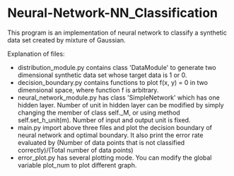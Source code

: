 # Neural-Network-NN_Classification


This program is an implementation of neural network to classify a synthetic data set created by mixture of Gaussian.

Explanation of files:
  - distribution_module.py contains class 'DataModule' to generate two dimensional synthetic data set whose target data is 1 or 0.
  - decision_boundary.py contains functions to plot f(x, y) = 0 in two dimensional space, where function f is arbitrary.
  - neural_network_module.py has class 'SimpleNetwork' which has one hidden layer. Number of unit in hidden layer can be modified
    by simply changing the member of class self._M, or using method self.set_h_unit(m). Number of input and output unit is fixed.
  - main.py import above three files and plot the decision boundary of neural network and optimal boundary. It also print the
    error rate evaluated by (Number of data points that is not classified correctly)/(Total number of data points)
  - error_plot.py has several plotting mode. You can modify the global variable plot_num to plot different graph.
